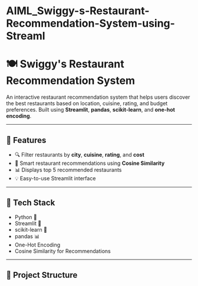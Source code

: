 # AIML_Swiggy-s-Restaurant-Recommendation-System-using-Streaml



# 🍽️ Swiggy's Restaurant Recommendation System

An interactive restaurant recommendation system that helps users discover the best restaurants based on location, cuisine, rating, and budget preferences. Built using **Streamlit**, **pandas**, **scikit-learn**, and **one-hot encoding**.

---

## 🚀 Features

- 🔍 Filter restaurants by **city**, **cuisine**, **rating**, and **cost**
- 🤖 Smart restaurant recommendations using **Cosine Similarity**
- 📊 Displays top 5 recommended restaurants
- 💡 Easy-to-use Streamlit interface

---

## 🧠 Tech Stack

- Python 🐍
- Streamlit 🧼
- scikit-learn 🤖
- pandas 📊
- One-Hot Encoding
- Cosine Similarity for Recommendations

---

## 📁 Project Structure

